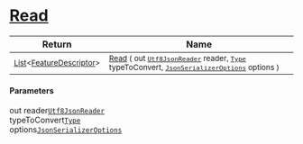 # [Read](./NetCoreFeatureDescriptorListConverter-100664123.md)



| Return | Name | 
| --- | --- | 
| <sub>[List](https://docs.microsoft.com/en-us/dotnet/api/System.Collections.Generic.List-1)\<[FeatureDescriptor](./../../../FeatureDescriptor.md)></sub>| <sub>[Read](./NetCoreFeatureDescriptorListConverter-100664123.md) ( out [`Utf8JsonReader`](https://docs.microsoft.com/en-us/dotnet/api/System.Text.Json.Utf8JsonReader) reader, [`Type`](https://docs.microsoft.com/en-us/dotnet/api/System.Type) typeToConvert, [`JsonSerializerOptions`](https://docs.microsoft.com/en-us/dotnet/api/System.Text.Json.JsonSerializerOptions) options )</sub>| <br>


#### Parameters
out  reader[`Utf8JsonReader`](https://docs.microsoft.com/en-us/dotnet/api/System.Text.Json.Utf8JsonReader)<br> typeToConvert[`Type`](https://docs.microsoft.com/en-us/dotnet/api/System.Type)<br> options[`JsonSerializerOptions`](https://docs.microsoft.com/en-us/dotnet/api/System.Text.Json.JsonSerializerOptions)